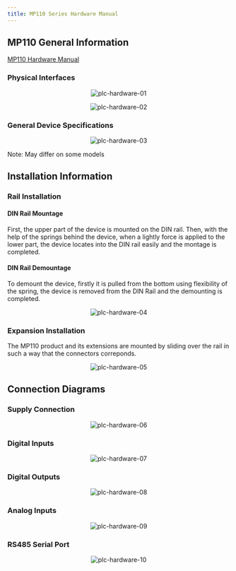 ```yaml
---
title: MP110 Series Hardware Manual
---
```


## MP110 General Information

[MP110 Hardware Manual](https://www.mikrodev.com/en/docs/PLC/hardware_manual/MIKRODEV_HM_MP110_en.pdf)

### Physical Interfaces

<center>

![plc-hardware-01](/img/plc-hardware-01.png)

</center>

<center>

![plc-hardware-02](/img/plc-hardware-02.png)

</center>

### General Device Specifications

<center>

![plc-hardware-03](/img/plc-hardware-03.png)

</center>

Note: May differ on some models

## Installation Information

### Rail Installation

#### DIN Rail Mountage
First, the upper part of the device is mounted on the DIN rail. Then, with the help of the
springs behind the device, when a lightly force is applied to the lower part, the device
locates into the DIN rail easily and the montage is completed.

#### DIN Rail Demountage
To demount the device, firstly it is pulled from the bottom using flexibility of the spring,
the device is removed from the DIN Rail and the demounting is completed.

<center>

![plc-hardware-04](/img/plc-hardware-04.png)

</center>

### Expansion Installation

The MP110 product and its extensions are mounted by sliding over the rail in such a way
that the connectors correponds.

<center>

![plc-hardware-05](/img/plc-hardware-05.png)

</center>

## Connection Diagrams

### Supply Connection

<center>

![plc-hardware-06](/img/plc-hardware-06.png)

</center>

### Digital Inputs

<center>

![plc-hardware-07](/img/plc-hardware-07.png)

</center>

### Digital Outputs

<center>

![plc-hardware-08](/img/plc-hardware-08.png)

</center>

### Analog Inputs

<center>

![plc-hardware-09](/img/plc-hardware-09.png)

</center>

### RS485 Serial Port

<center>

![plc-hardware-10](/img/plc-hardware-10.png)

</center>






























































